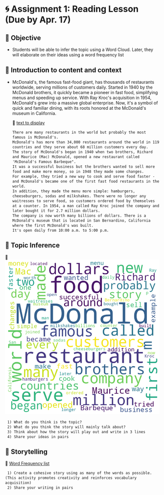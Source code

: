 
# 🌀 Assignment 1: Reading Lesson (Due by Apr. 17)

## 🌱 Objective 
+ Students will be able to infer the topic using a Word Cloud. Later, they will elaborate on their ideas using a word frequency list

## 🌱 Introduction to content and context 
+ McDonald's, the famous fast-food giant, has thousands of restaurants worldwide, serving millions of customers daily. Started in 1940 by the McDonald brothers, it quickly became a pioneer in fast food, simplifying menus and speeding up service. With Ray Kroc's acquisition in 1954, McDonald's grew into a massive global enterprise. Now, it's a symbol of quick and familiar dining, with its roots honored at the McDonald's museum in California.

   🍇 [text to display](https://github.com/Alexwcjung/Corpus2024/raw/main/reading.md)
  ```
  There are many restaurants in the world but probably the most famous is McDonald's.
  McDonald's has more than 34,000 restaurants around the world in 119 countries and they serve about 68 million customers every day.
  The story of McDonald's began in 1940 when two brothers, Richard and Maurice (Mac) McDonald, opened a new restaurant called 'McDonald's Famous Barbeque".
  It was a successful business but the brothers wanted to sell more food and make more money, so in 1948 they made some changes.
  For example, they tried a new way to cook and serve food faster - and McDonald's became one of the first fast food restaurants in the world.
  In addition, they made the menu more simple: hamburgers, cheeseburgers, sodas and milkshakes. There were no longer any waitresses to serve food, so customers ordered food by themselves at a counter. In 1954, a man called Ray Kroc joined the company and later bought it for 2.7 million dollars.
  The company is now worth many billions of dollars. There is a McDonald's museum that is located in San Bernardino, California where the first McDonald's was built.
  It's open daily from 10:00 a.m. to 5:00 p.m.
  ```

## 🌱 Topic Inference

   🍇 ![Word Cloud](https://github.com/Alexwcjung/Corpus2024/raw/main/WordCloud.png)
``` 
 1) What do you think is the topic?
 2) What do you think the story will mainly talk about?
 3) Think about how the story will play out and write in 3 lines
 4) Share your ideas in pairs
```

## 🌱 Storytelling
   🍇 [Word Frequency list](https://github.com/Alexwcjung/Corpus2024/raw/main/Corpus/word_frequency%20(1).csv)
``` 
 1) Create a cohesive story using as many of the words as possible. (This activity promotes creativity and reinforces vocabulary acquisition)
 2) Share your writing in pairs
``` 
